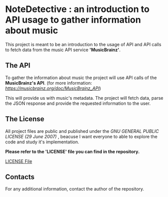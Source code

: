 # NoteDetective : an introduction to API usage to gather information about music
This project is meant to be an introduction to the usage of API and API calls to fetch data from the music API service **'MusicBrainz'**.

## The API
To gather the information about music the project will use API calls of the **MusicBrainz's API**. (for more information: *https://musicbrainz.org/doc/MusicBrainz_API*)

This will provide us with music's metadata. The project will fetch data, parse the JSON response and provide the requested information to the user.

## The License
All project files are public and published under the *GNU GENERAL PUBLIC LICENSE (29 June 2007)* , beacuse I want everyone to able to explore the code and study it's implementation.  

**Please refer to the 'LICENSE' file you can find in the repository.**

 [LICENSE File]('https://github.com/togneeeez/NoteDetective/blob/main/LICENSE')

## Contacts
For any additional information, contact the author of the repository.

